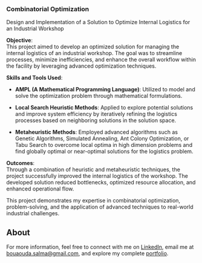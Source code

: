 ### Combinatorial Optimization

Design and Implementation of a Solution to Optimize Internal Logistics for an Industrial Workshop

**Objective**:  
This project aimed to develop an optimized solution for managing the internal logistics of an industrial workshop. The goal was to streamline processes, minimize inefficiencies, and enhance the overall workflow within the facility by leveraging advanced optimization techniques.

**Skills and Tools Used**:

- **AMPL (A Mathematical Programming Language)**: Utilized to model and solve the optimization problem through mathematical formulations.
  
- **Local Search Heuristic Methods**: Applied to explore potential solutions and improve system efficiency by iteratively refining the logistics processes based on neighboring solutions in the solution space.
  
- **Metaheuristic Methods**: Employed advanced algorithms such as Genetic Algorithms, Simulated Annealing, Ant Colony Optimization, or Tabu Search to overcome local optima in high dimension problems and find globally optimal or near-optimal solutions for the logistics problem.

**Outcomes**:  
Through a combination of heuristic and metaheuristic techniques, the project successfully improved the internal logistics of the workshop. The developed solution reduced bottlenecks, optimized resource allocation, and enhanced operational flow.

This project demonstrates my expertise in combinatorial optimization, problem-solving, and the application of advanced techniques to real-world industrial challenges.

## About

For more information, feel free to connect with me on [LinkedIn](https://www.linkedin.com/in/salma-bouaouda-049395265), email me at [bouaouda.salma@gmail.com](mailto:bouaouda.salma@gmail.com), and explore my complete [portfolio](https://salma-svg.github.io/).

